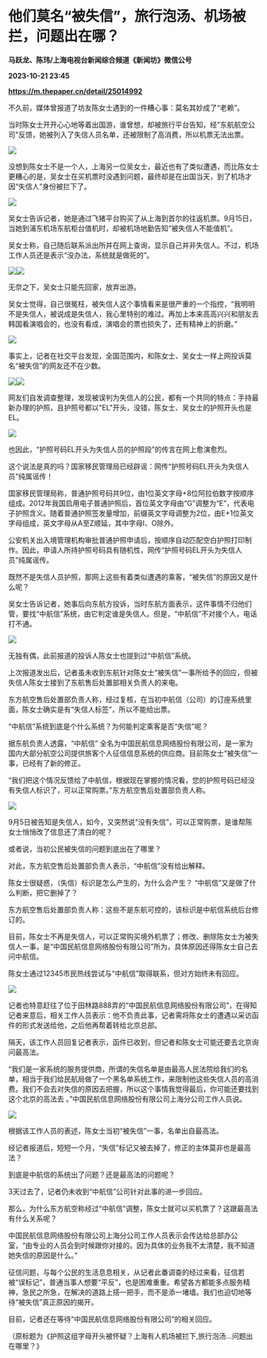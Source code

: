 # 他们莫名“被失信”，旅行泡汤、机场被拦，问题出在哪？
**马跃龙、陈玮/上海电视台新闻综合频道《新闻坊》微信公号**

**2023-10-21 23:45**

**https://m.thepaper.cn/detail/25014992**

不久前，媒体曾报道了坊友陈女士遇到的一件糟心事：莫名其妙成了“老赖”。

当时陈女士开开心心地等着出国游，谁曾想，却被旅行平台告知，经"东航航空公司"反馈，她被列入了失信人员名单，还被限制了高消费，所以机票无法出票。

![](https://imagecloud.thepaper.cn/thepaper/image/275/87/284.jpg)

没想到陈女士不是一个人，上海另一位吴女士，最近也有了类似遭遇，而比陈女士更糟心的是，吴女士在买机票时没遇到问题，最终却是在出国当天，到了机场才因“失信人”身份被拦下了。

![](https://imagecloud.thepaper.cn/thepaper/image/275/87/285.jpg)

吴女士告诉记者，她是通过飞猪平台购买了从上海到首尔的往返机票。9月15日，当她到浦东机场东航柜台值机时，却被机场地勤告知“被失信人不能值机”。

吴女士称，自己随后联系派出所并在网上查询，显示自己并非失信人。不过，机场工作人员还是表示“没办法，系统就是做死的”。

![](https://imagecloud.thepaper.cn/thepaper/image/275/87/286.jpg)![](https://imagecloud.thepaper.cn/thepaper/image/275/87/287.jpg)

无奈之下，吴女士只能先回家，放弃出游。

吴女士觉得，自己很冤枉，被失信人这个事情看来是很严重的一个指控，“我明明不是失信人，被说成是失信人，我心里特别的难过。再加上本来高高兴兴和朋友去韩国看演唱会的，也没有看成，演唱会的票也损失了，还有精神上的折磨。”

![](https://imagecloud.thepaper.cn/thepaper/image/275/87/288.jpg)

事实上，记者在社交平台发现，全国范围内，和陈女士、吴女士一样上网投诉莫名“被失信”的网友还不在少数。

![](https://imagecloud.thepaper.cn/thepaper/image/275/87/289.jpg)![](https://imagecloud.thepaper.cn/thepaper/image/275/87/290.jpg)

网友们自发调查整理，发现被误判为失信人的公民，都有一个共同的特点：手持最新办理的护照，且护照号都以"EL"开头，没错，陈女士、吴女士的护照开头也是EL。

![](https://imagecloud.thepaper.cn/thepaper/image/275/87/291.png)

也因此，“护照号码EL开头为失信人员的护照段”的传言在网上愈演愈烈。

这个说法是真的吗？国家移民管理局已经辟谣：网传“护照号码EL开头为失信人员”纯属谣传！

国家移民管理局称，普通护照号码共9位，由1位英文字母+8位阿拉伯数字按顺序组成。2012年我国启用电子普通护照后，首位英文字母由“G”调整为“E”，代表电子护照含义。随着普通护照签发量增加，前缀英文字母调整为2位，由E+1位英文字母组成，英文字母从A至Z顺延，其中字母I、O除外。

公安机关出入境管理机构审批普通护照申请后，按顺序自动匹配空白护照打印制作。因此，申请人所持护照号码具有随机性，网传“护照号码EL开头为失信人员”纯属谣传。

既然不是失信人员护照，那网上这些有着类似遭遇的乘客，“被失信”的原因又是什么呢？

吴女士告诉记者，她事后向东航方投诉，当时东航方面表示，这件事情不归他们管，要找“中航信”系统，由它判定谁是失信人。但是，“中航信”不对接个人，电话打不通。

![](https://imagecloud.thepaper.cn/thepaper/image/275/87/292.jpg)

无独有偶，此前报道的投诉人陈女士也提到过“中航信”系统。

上次报道发出后，记者虽未收到东航针对陈女士“被失信”一事所给予的回应，但被失信人陈女士接到了东航售后处置部相关负责人的来电。

东方航空售后处置部负责人称，经过复核，在当初中航信（公司）的订座系统里面，陈女士确实是有“失信人标签”，所以不能给出票。

“中航信”系统到底是个什么系统？为何能判定乘客是否“失信”呢？

据东航负责人透露，“中航信” 全名为中国民航信息网络股份有限公司，是一家为国内大部分航空公司提供旅客个人征信信息系统的供应商。目前陈女士“被失信”一事，已经有了新的修正。

“我们把这个情况反馈给了中航信，根据现在掌握的情况看，您的护照号码已经没有失信人标识了，可以正常购票。”东方航空售后处置部负责人称。

![](https://imagecloud.thepaper.cn/thepaper/image/275/87/293.jpg)

9月5日被告知是失信人，如今，又突然说“没有失信”，可以正常购票，是谁帮陈女士悄悄改了信息还了清白的呢？

或者说，当初公民被失信的问题到底出在了哪里？

对此，东方航空售后处置部负责人表示，“中航信”没有给出解释。

陈女士很疑惑，（失信）标识是怎么产生的，为什么会产生？ “中航信”又是做了什么判断，把它删掉了？

东方航空售后处置部负责人称：这些不是东航可控的，该标识是中航信系统后台修订的。

目前，陈女士不再是失信人，可以正常购买境外机票了；修改、删除陈女士为被失信人一事，是“中国民航信息网络股份有限公司”所为，具体原因还得陈女士自己去问中航信。

陈女士通过12345市民热线尝试与“中航信”取得联系，但对方始终未有回应。

![](https://imagecloud.thepaper.cn/thepaper/image/275/87/294.jpg)

记者也特意赶往了位于田林路888弄的“中国民航信息网络股份有限公司”，在得知记者来意后，相关工作人员表示：他不负责此事，记者需将陈女士的遭遇以采访函件的形式发送给他，之后他再帮着转给北京总部。

隔天，该工作人员回复记者表示，函件已收到，但记者和陈女士可能还要去北京询问最高法。

“我们是一家系统的服务提供商，所谓的失信名单是由最高人民法院给我们的名单，相当于我们给民航局做了一个黑名单系统工作，来限制他这些失信人员的高消费。我们不会去对失信的原因去把握，所以这个事情我觉得最后，你可能还要找到这个北京的高法去 。”中国民航信息网络股份有限公司上海分公司工作人员说。

![](https://imagecloud.thepaper.cn/thepaper/image/275/87/295.jpg)

根据该工作人员的表述，陈女士当初“被失信”一事，名单出自最高法。

经记者报道后，短短一个月，“失信”标记又被去掉了，修正的主体莫非也是最高法？

到底是中航信的系统出了问题？还是最高法的问题呢？

3天过去了，记者仍未收到“中航信”公司针对此事的进一步回应。

那么，为什么东方航空称经过“中航信”调整，陈女士就可以买机票了？这跟最高法有什么关系呢？

中国民航信息网络股份有限公司上海分公司工作人员表示会传达给总部办公室，“由专业的人员会到时候跟你对接的。因为具体的业务我不太清楚，我不知道她失信的原因是什么。”

征信问题，与每个公民的生活息息相关，从记者此番调查的经过来看，征信若被“误标记”，普通当事人想要“平反”，也是困难重重。希望各方都能多点服务精神，急民之所急，在解决的道路上搭一把手，而不是添一堵墙。我们也迫切地等待“被失信”真正原因的揭开。

目前，记者还在等待“中国民航信息网络股份有限公司”的相关回应。

（原标题为《护照这组字母开头被怀疑？上海有人机场被拦下,旅行泡汤…问题出在哪里？》
